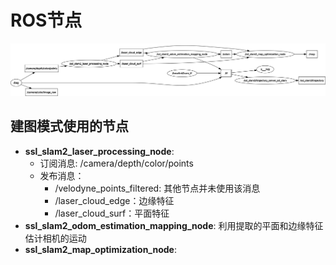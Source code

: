 # ROS节点

<div align="center"><img src="img/rosgraph.png" width=600px/></div>

## 建图模式使用的节点
* **ssl_slam2_laser_processing_node**: 
    * 订阅消息: /camera/depth/color/points
    * 发布消息：
        * /velodyne_points_filtered: 其他节点并未使用该消息
        * /laser_cloud_edge：边缘特征
        * /laser_cloud_surf：平面特征
* **ssl_slam2_odom_estimation_mapping_node**: 利用提取的平面和边缘特征估计相机的运动
* **ssl_slam2_map_optimization_node**: 


